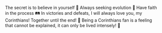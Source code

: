 The secret is to believe in yourself 💖
Always seeking evolution 🌄
Have faith in the process 🛤️
In victories and defeats, I will always love you, my Corinthians! Together until the end! 👊
Being a Corinthians fan is a feeling that cannot be explained, it can only be lived intensely! 🤔
